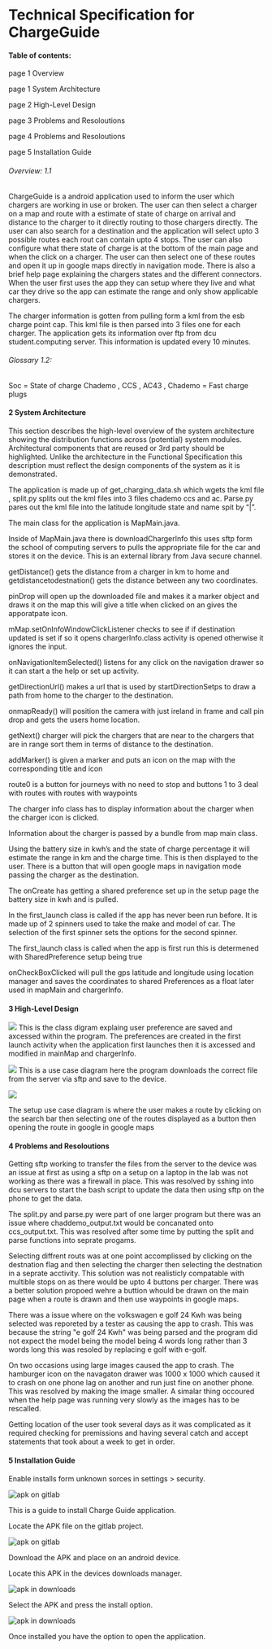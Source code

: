 # Technical Specification for ChargeGuide

#### Table of contents: 










page 1 Overview

page 1 System Architecture

page 2 High-Level Design

page 3 Problems and Resoloutions

page 4 Problems and Resoloutions

page 5 Installation Guide



































###### Overview: 1.1


ChargeGuide is a android application used to inform the user which chargers are working in use or broken. The user can then select a charger on a map and route with a estimate of state of charge on arrival and distance to the charger to it directly routing to those chargers directly. The user can also search for a destination and the application will select upto 3 possible routes each rout can contain upto 4 stops. The user can also configure what there state of charge is at the bottom of the main page and when the click on a charger. The user can then select one of these routes and open it up in google maps directly in navigation mode. There is also a brief help page explaining the chargers states and the different connectors. When the user first uses the app they can setup where they live and what car they drive so the app can estimate the range and only show applicable chargers.  

The charger information is gotten from pulling form a kml from the esb charge point cap. This kml file is then parsed into 3 files one for each charger. The application gets its information over ftp from dcu student.computing server.  This information is updated every 10 minutes.



###### Glossary 1.2:

Soc = State of charge
Chademo , CCS , AC43  , Chademo = Fast charge plugs




















#### 2 System Architecture

This section describes the high-level overview of the system architecture showing the distribution functions across (potential) system modules. Architectural components that are reused or 3rd party should be highlighted. Unlike the architecture in the Functional Specification  this description must reflect the design components of the system as it is demonstrated.


 The application is made up of get_charging_data.sh which wgets the kml file , split.py splits out the kml files into 3 files chademo ccs and ac. Parse.py pares out the kml file into the latitude longitude state and name spit by “|”. 

The main class for the application is MapMain.java.


Inside of MapMain.java there is downloadChargerInfo this uses sftp form the school of computing servers to pulls the appropriate file for the car and stores it on the device.  This is an external library from Java secure channel.

getDistance() gets the distance from a charger in km to home and getdistancetodestnation() gets the distance between any two coordinates.

pinDrop will open up the downloaded file and makes it a marker object and draws it on the map this will give a title when clicked on an gives the apporatpate icon.

 mMap.setOnInfoWindowClickListener checks to see if if destination updated is set if so it opens chargerInfo.class activity is opened otherwise it ignores the input.

 onNavigationItemSelected() listens for any click on the navigation drawer so it can start a the help or set up activity.

getDirectionUrl() makes a url that is used by startDirectionSetps to draw a path from home to the charger to the destination.

onmapReady() will position the camera with just ireland in frame and call pin drop and gets the users home location.  

getNext() charger will pick the chargers that are near to the chargers that are in range sort them in terms of distance to the destination.

addMarker() is given a marker and puts an icon on the map with the corresponding title and icon

route0 is a button for journeys with no need to stop and buttons 1 to  3 deal with routes with routes with waypoints

The charger info class has to display information about the charger when the charger icon is clicked.

Information about the charger is passed by a bundle from map main class.

Using the battery size in kwh’s and the state of charge percentage it will estimate the range in km and the charge time. This is then displayed to the user. There is a button that will open google maps in navigation mode passing the charger as the destination.

The onCreate has getting a shared preference set up in the setup page the battery size in kwh and is pulled.


In the first_launch class is called if the app has never been run before.
It is made up of 2 spinners used to take the make and model of car. The selection of the first spinner sets the options for the second spinner.

The first_launch class is called when the app is first run this is determened with SharedPreference setup being true 

onCheckBoxClicked will pull the gps latitude and longitude using location manager and saves the coordinates to shared Preferences as a float later used in mapMain and chargerInfo.


#### 3 High-Level Design
 
![](http://student.computing.dcu.ie/~nugenc12/pref.PNG)
This is the class digram explaing user preference are saved and axcessed within the program. The preferences are created in the first launch activity when the application first launches then it is axcessed and modified in mainMap and chargerInfo.

![](http://student.computing.dcu.ie/~nugenc12/downloadChargerInfo.png)
This is a use case diagram here the program downloads the correct file from  the server via sftp and save to the device.

![](http://student.computing.dcu.ie/~nugenc12/setupusecase.PNG)

The setup use case diagram is where the user makes a route by clicking on the search bar then selecting one of the routes displayed as a button then opening the route in google in google maps

#### 4 Problems and Resoloutions

Getting sftp working to transfer the files from the server to the device was an issue at first as using a sftp on a setup on a laptop in the lab was not working as there was a firewall in place. This was resolved by sshing into dcu servers to start the bash script to update the data then using sftp on the phone to get the data.

The split.py and parse.py were part of one larger program but there was an issue where chaddemo_output.txt would be concanated onto ccs_output.txt. This was resolved after some time by putting the split and parse functions into seprate progams.

Selecting diffrent routs was at one point accomplissed by clicking on the destnation flag and then selecting the charger then selecting the destnation in a seprate acctivity. This solution was not realisticly compatable with multible stops on as there would be upto 4 buttons per charger. There was a better solution propoed wehre a buttion whould be drawn on the main page when a route is drawn and then use waypoints in google maps.


There was a issue where on the volkswagen e golf 24 Kwh was being selected was reporeted by a tester as causing the app to crash. This was because the string "e golf 24 Kwh" was being parsed and the program did not expect the model being the model being 4 words long rather than 3 words long this was resoled by replacing e golf with e-golf.

On two occasions using large images caused the app to crash. The hamburger icon on the navagaton drawer was 1000 x 1000 which caused it to crash on one phone lag on another and run just fine on another phone. This was resolved by making the image smaller. A simalar thing occoured when the help page was running very slowly as the images has to be rescalled.

Getting location of the user took several days as it was complicated as it required checking for premissions and having several catch and accept statements that took about a week to get in order.



#### 5 Installation Guide

Enable installs form unknown sorces in settings > security. 

![apk on gitlab](http://student.computing.dcu.ie/~nugenc12/trusted.png)

This is a guide to install Charge Guide application.

Locate the APK file on the gitlab project.

![apk on gitlab](http://student.computing.dcu.ie/~maddenj8/images/install_1.png)

Download the APK and place on an android device.

Locate this APK in the devices downloads manager.

![apk in downloads](http://student.computing.dcu.ie/~maddenj8/images/install_2.png)

Select the APK and press the install option.

![apk in downloads](http://student.computing.dcu.ie/~maddenj8/images/install_3.png)

Once installed you have the option to open the application.




 


